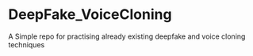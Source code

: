 # DeepFake_VoiceCloning
A Simple repo for practising already existing deepfake and voice cloning techniques
